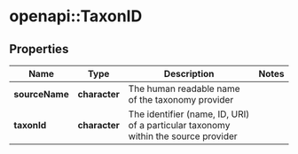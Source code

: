 # openapi::TaxonID

## Properties
Name | Type | Description | Notes
------------ | ------------- | ------------- | -------------
**sourceName** | **character** | The human readable name of the taxonomy provider | 
**taxonId** | **character** | The identifier (name, ID, URI) of a particular taxonomy within the source provider | 


